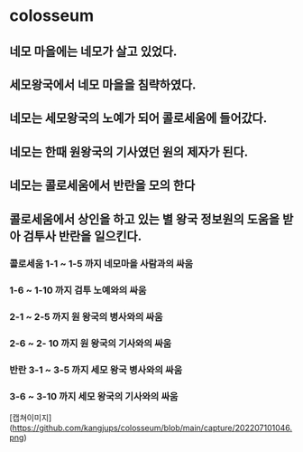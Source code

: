 # colosseum
## 네모 마을에는 네모가 살고 있었다. 
## 세모왕국에서 네모 마을을 침략하였다.
## 네모는 세모왕국의 노예가 되어 콜로세움에 들어갔다.
## 네모는 한때 원왕국의 기사였던 원의 제자가 된다.
## 네모는 콜로세움에서 반란을 모의 한다
## 콜로세움에서 상인을 하고 있는 별 왕국 정보원의 도움을 받아 검투사 반란을 일으킨다.
### 콜로세움 1-1 ~ 1-5 까지 네모마을 사람과의 싸움
### 1-6 ~ 1-10 까지 검투 노예와의 싸움 
### 2-1 ~ 2-5 까지 원 왕국의 병사와의 싸움
### 2-6 ~ 2- 10 까지 원 왕국의 기사와의 싸움
### 반란 3-1 ~ 3-5 까지 세모 왕국 병사와의 싸움
### 3-6 ~ 3-10 까지 세모 왕국의 기사와의 싸움

[캡쳐이미지] (https://github.com/kangjups/colosseum/blob/main/capture/202207101046.png)
